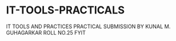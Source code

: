 # IT-TOOLS-PRACTICALS
IT TOOLS AND PRACTICES PRACTICAL SUBMISSION BY KUNAL M. GUHAGARKAR ROLL NO.25 FYIT
